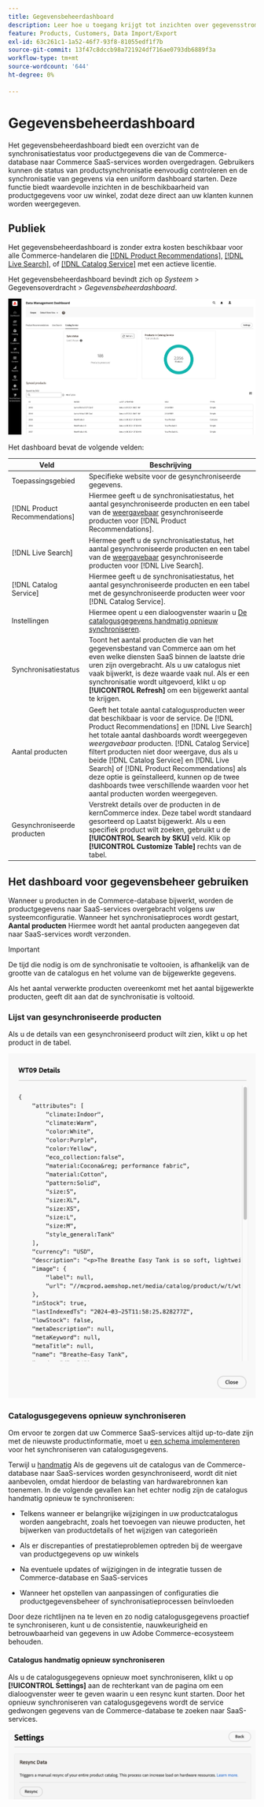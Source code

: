 ```yaml
---
title: Gegevensbeheerdashboard
description: Leer hoe u toegang krijgt tot inzichten over gegevensstromen voor [!DNL Catalog Service], [!DNL Live Search], en [!DNL Product Recommendation]s.
feature: Products, Customers, Data Import/Export
exl-id: 63c261c1-1a52-46f7-93f8-81055edf1f7b
source-git-commit: 13f47c8dccb98a721924df716ae0793db6889f3a
workflow-type: tm+mt
source-wordcount: '644'
ht-degree: 0%

---
```


# Gegevensbeheerdashboard

Het gegevensbeheerdashboard biedt een overzicht van de synchronisatiestatus voor productgegevens die van de Commerce-database naar Commerce SaaS-services worden overgedragen. Gebruikers kunnen de status van productsynchronisatie eenvoudig controleren en de synchronisatie van gegevens via een uniform dashboard starten. Deze functie biedt waardevolle inzichten in de beschikbaarheid van productgegevens voor uw winkel, zodat deze direct aan uw klanten kunnen worden weergegeven.

## Publiek

Het gegevensbeheerdashboard is zonder extra kosten beschikbaar voor alle Commerce-handelaren die [[!DNL Product Recommendations]](https://experienceleague.adobe.com/en/docs/commerce-merchant-services/product-recommendations/guide-overview), [[!DNL Live Search]](https://experienceleague.adobe.com/en/docs/commerce-merchant-services/live-search/guide-overview), of [[!DNL Catalog Service]](https://experienceleague.adobe.com/en/docs/commerce-merchant-services/catalog-service/guide-overview) met een actieve licentie.

Het gegevensbeheerdashboard bevindt zich op *Systeem* > Gegevensoverdracht > *Gegevensbeheerdashboard*.

![Gegevensbeheerdashboard](assets/data-management-dashboard.png)

Het dashboard bevat de volgende velden:

| Veld | Beschrijving |
|--- |--- |
| Toepassingsgebied | Specifieke website voor de gesynchroniseerde gegevens. |
| [!DNL Product Recommendations] | Hiermee geeft u de synchronisatiestatus, het aantal gesynchroniseerde producten en een tabel van de [weergavebaar](https://experienceleague.adobe.com/en/docs/commerce-admin/config/catalog/inventory#stock-options) gesynchroniseerde producten voor [!DNL Product Recommendations]. |
| [!DNL Live Search] | Hiermee geeft u de synchronisatiestatus, het aantal gesynchroniseerde producten en een tabel van de [weergavebaar](https://experienceleague.adobe.com/en/docs/commerce-admin/config/catalog/inventory#stock-options) gesynchroniseerde producten voor [!DNL Live Search]. |
| [!DNL Catalog Service] | Hiermee geeft u de synchronisatiestatus, het aantal gesynchroniseerde producten en een tabel met de gesynchroniseerde producten weer voor [!DNL Catalog Service]. |
| Instellingen | Hiermee opent u een dialoogvenster waarin u [De catalogusgegevens handmatig opnieuw synchroniseren](#resync-catalog-data). |
| Synchronisatiestatus | Toont het aantal producten die van het gegevensbestand van Commerce aan om het even welke diensten SaaS binnen de laatste drie uren zijn overgebracht. Als u uw catalogus niet vaak bijwerkt, is deze waarde vaak nul. Als er een synchronisatie wordt uitgevoerd, klikt u op **[!UICONTROL Refresh]** om een bijgewerkt aantal te krijgen. |
| Aantal producten | Geeft het totale aantal catalogusproducten weer dat beschikbaar is voor de service. De [!DNL Product Recommendations] en [!DNL Live Search] het totale aantal dashboards wordt weergegeven _weergavebaar_ producten. [!DNL Catalog Service] filtert producten niet door weergave, dus als u beide [!DNL Catalog Service] en [!DNL Live Search] of [!DNL Product Recommendations] als deze optie is geïnstalleerd, kunnen op de twee dashboards twee verschillende waarden voor het aantal producten worden weergegeven. |
| Gesynchroniseerde producten | Verstrekt details over de producten in de kernCommerce index. Deze tabel wordt standaard gesorteerd op Laatst bijgewerkt. Als u een specifiek product wilt zoeken, gebruikt u de **[!UICONTROL Search by SKU]** veld. Klik op **[!UICONTROL Customize Table]** rechts van de tabel. |

## Het dashboard voor gegevensbeheer gebruiken

Wanneer u producten in de Commerce-database bijwerkt, worden de productgegevens naar SaaS-services overgebracht volgens uw systeemconfiguratie. Wanneer het synchronisatieproces wordt gestart, **Aantal producten** Hiermee wordt het aantal producten aangegeven dat naar SaaS-services wordt verzonden.

>[!IMPORTANT]
>
>De tijd die nodig is om de synchronisatie te voltooien, is afhankelijk van de grootte van de catalogus en het volume van de bijgewerkte gegevens.

Als het aantal verwerkte producten overeenkomt met het aantal bijgewerkte producten, geeft dit aan dat de synchronisatie is voltooid.

### Lijst van gesynchroniseerde producten

Als u de details van een gesynchroniseerd product wilt zien, klikt u op het product in de tabel.

![Productgegevens synchroniseren](assets/sync-product-detail.png)

### Catalogusgegevens opnieuw synchroniseren

Om ervoor te zorgen dat uw Commerce SaaS-services altijd up-to-date zijn met de nieuwste productinformatie, moet u [een schema implementeren](https://experienceleague.adobe.com/en/docs/commerce-operations/configuration-guide/cli/manage-indexers#reindex) voor het synchroniseren van catalogusgegevens.

Terwijl u [handmatig](#manually-resync-catalog) Als de gegevens uit de catalogus van de Commerce-database naar SaaS-services worden gesynchroniseerd, wordt dit niet aanbevolen, omdat hierdoor de belasting van hardwarebronnen kan toenemen. In de volgende gevallen kan het echter nodig zijn de catalogus handmatig opnieuw te synchroniseren:

- Telkens wanneer er belangrijke wijzigingen in uw productcatalogus worden aangebracht, zoals het toevoegen van nieuwe producten, het bijwerken van productdetails of het wijzigen van categorieën

- Als er discrepanties of prestatieproblemen optreden bij de weergave van productgegevens op uw winkels

- Na eventuele updates of wijzigingen in de integratie tussen de Commerce-database en SaaS-services

- Wanneer het opstellen van aanpassingen of configuraties die productgegevensbeheer of synchronisatieprocessen beïnvloeden

Door deze richtlijnen na te leven en zo nodig catalogusgegevens proactief te synchroniseren, kunt u de consistentie, nauwkeurigheid en betrouwbaarheid van gegevens in uw Adobe Commerce-ecosysteem behouden.

#### Catalogus handmatig opnieuw synchroniseren

Als u de catalogusgegevens opnieuw moet synchroniseren, klikt u op **[!UICONTROL Settings]** aan de rechterkant van de pagina om een dialoogvenster weer te geven waarin u een resync kunt starten. Door het opnieuw synchroniseren van catalogusgegevens wordt de service gedwongen gegevens van de Commerce-database te zoeken naar SaaS-services.

![Producten handmatig synchroniseren](assets/resync-data.png)
